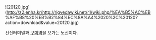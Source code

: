 ![20120.jpg](http://z2.enha.kr/http://rigvedawiki.net/r1/wiki.php/%EA%B5%AC%EB
%AF%B8%20%EB%B2%84%EC%8A%A4%2020%2C%20120?action=download&value=20120.jpg)

선산터미널과 [구미역](%EA%B5%AC%EB%AF%B8%EC%97%AD.md)을 오가는 노선이다.

